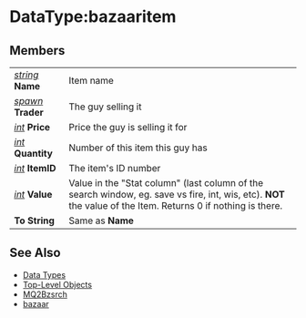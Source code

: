 # DataType:bazaaritem

## Members

|  |  |
| :--- | :--- |
| [_string_](../../../data-types-and-top-level-objects/data-types/datatype-string.md) **Name** | Item name |
| [_spawn_](../../../data-types-and-top-level-objects/data-types/datatype-spawn.md) **Trader** | The guy selling it |
| [_int_](../../../data-types-and-top-level-objects/data-types/datatype-int.md) **Price** | Price the guy is selling it for |
| [_int_](../../../data-types-and-top-level-objects/data-types/datatype-int.md) **Quantity** | Number of this item this guy has |
| [_int_](../../../data-types-and-top-level-objects/data-types/datatype-int.md) **ItemID** | The item's ID number |
| [_int_](../../../data-types-and-top-level-objects/data-types/datatype-int.md) **Value** | Value in the "Stat column" \(last column of the search window, eg. save vs fire, int, wis, etc\). **NOT** the value of the Item. Returns 0 if nothing is there. |
| **To String** | Same as **Name** |

## See Also

* [Data Types](../../../data-types-and-top-level-objects/data-types/)
* [Top-Level Objects](../../../data-types-and-top-level-objects/top-level-objects/)
* [MQ2Bzsrch](./)
* [bazaar](mq2bzsrch-datatype-bazaar.md)

